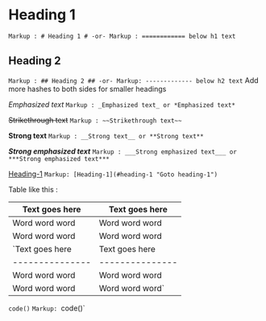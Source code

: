 # Heading 1 #
`Markup : # Heading 1 #
-or-
Markup : ============ below h1 text`
## Heading 2 ##
`Markup : ## Heading 2 ##
-or-
Markup: ------------- below h2 text`
Add more hashes to both sides for smaller headings

_Emphasized text_
`Markup : _Emphasized text_ or *Emphasized text*`

~~Strikethrough text~~
`Markup : ~~Strikethrough text~~`

__Strong text__
`Markup : __Strong text__ or **Strong text**`

___Strong emphasized text___
`Markup : ___Strong emphasized text___ or ***Strong emphasized text***`

[Heading-1](#heading-1 "Goto heading-1")
`Markup: [Heading-1](#heading-1 "Goto heading-1")`

Table like this :

Text goes here | Text goes here
---------------|---------------
Word word word | Word word word
Word word word | Word word word 
`Text goes here | Text goes here
 ---------------|---------------
 Word word word | Word word word
 Word word word | Word word word`
 
 `code()`
 `Markup: `code()`

